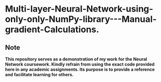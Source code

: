 # Multi-layer-Neural-Network-using-only-only-NumPy-library---Manual-gradient-Calculations.

## Note

**This repository serves as a demonstration of my work for the Neural Network coursework. Kindly refrain from using the exact code provided here in any academic assignments. Its purpose is to provide a reference and facilitate learning for others.**
